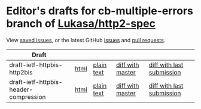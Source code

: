 # Editor's drafts for cb-multiple-errors branch of [Lukasa/http2-spec](https://github.com/Lukasa/http2-spec/tree/cb-multiple-errors)

View [saved issues](issues.html), or the latest GitHub [issues](https://github.com/Lukasa/http2-spec/issues) and [pull requests](https://github.com/Lukasa/http2-spec/pulls).

| Draft |     |     |     |     |
| ----- | --- | --- | --- | --- |
| draft-ietf-httpbis-http2bis |[html](./draft-ietf-httpbis-http2bis.html) |[plain text](./draft-ietf-httpbis-http2bis.txt) |[diff with master](https://tools.ietf.org/rfcdiff?url1=https://Lukasa.github.io/http2-spec/draft-ietf-httpbis-http2bis.txt&amp;url2=https://Lukasa.github.io/http2-spec/cb-multiple-errors/draft-ietf-httpbis-http2bis.txt) |[diff with last submission](https://tools.ietf.org/rfcdiff?url1=https://tools.ietf.org/id/draft-ietf-httpbis-http2bis.txt&amp;url2=https://Lukasa.github.io/http2-spec/cb-multiple-errors/draft-ietf-httpbis-http2bis.txt) |
| draft-ietf-httpbis-header-compression |[html](./draft-ietf-httpbis-header-compression.html) |[plain text](./draft-ietf-httpbis-header-compression.txt) |[diff with master](https://tools.ietf.org/rfcdiff?url1=https://Lukasa.github.io/http2-spec/draft-ietf-httpbis-header-compression.txt&amp;url2=https://Lukasa.github.io/http2-spec/cb-multiple-errors/draft-ietf-httpbis-header-compression.txt) |[diff with last submission](https://tools.ietf.org/rfcdiff?url1=https://tools.ietf.org/id/draft-ietf-httpbis-header-compression.txt&amp;url2=https://Lukasa.github.io/http2-spec/cb-multiple-errors/draft-ietf-httpbis-header-compression.txt) |

